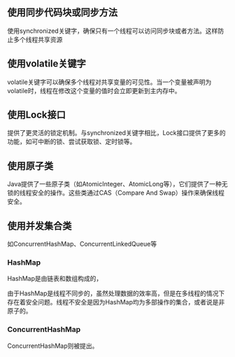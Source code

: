 ## 使用同步代码块或同步方法
使用synchronized关键字，确保只有一个线程可以访问同步块或者方法。这样防止多个线程共享资源

## 使用volatile关键字
volatile关键字可以确保多个线程对共享变量的可见性。当一个变量被声明为volatile时，线程在修改这个变量的值时会立即更新到主内存中。

## 使用Lock接口
提供了更灵活的锁定机制。与synchronized关键字相比，Lock接口提供了更多的功能，如可中断的锁、尝试获取锁、定时锁等。

## 使用原子类
Java提供了一些原子类（如AtomicInteger、AtomicLong等），它们提供了一种无锁的线程安全的操作。这些类通过CAS（Compare And Swap）操作来确保线程安全。

## 使用并发集合类
如ConcurrentHashMap、ConcurrentLinkedQueue等

### HashMap

HashMap是由链表和数组构成的，


由于HashMap是线程不同步的，虽然处理数据的效率高，但是在多线程的情况下存在着安全问题。线程不安全是因为HashMap均为多部操作的集合，或者说是非原子的。
### ConcurrentHashMap
ConcurrentHashMap则被提出。
